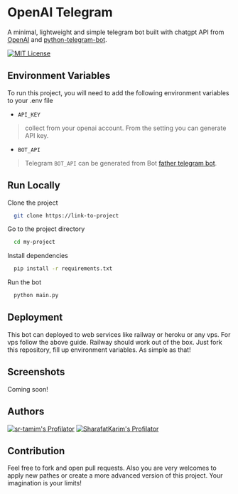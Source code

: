 # OpenAI Telegram

A minimal, lightweight and simple telegram bot built with chatgpt API from [OpenAI](https://openai.com/) and [python-telegram-bot](https://github.com/python-telegram-bot/python-telegram-bot).

[![MIT License](https://img.shields.io/badge/License-MIT-green.svg)](https://choosealicense.com/licenses/mit/)


## Environment Variables

To run this project, you will need to add the following environment variables to your .env file

- `API_KEY`  

> collect from your openai account. From the setting you can generate API key. 

- `BOT_API`

> Telegram `BOT_API` can be generated from Bot [father telegram bot](https://t.me/BotFather).

## Run Locally

Clone the project

```bash
  git clone https://link-to-project
```

Go to the project directory

```bash
  cd my-project
```

Install dependencies

```bash
  pip install -r requirements.txt 
```

Run the bot

```bash
  python main.py
```


## Deployment


This bot can deployed to web services like railway or heroku or any vps. For vps follow the above guide. Railway should work out of the box. Just fork this repository, fill up environment variables. As simple as that!

## Screenshots

Coming soon!


## Authors

[![sr-tamim's Profilator](https://profilator.deno.dev/sr-tamim?v=1.0.0.alpha.4)](https://github.com/sr-tamim)
[![SharafatKarim's Profilator](https://profilator.deno.dev/SharafatKarim?v=1.0.0.alpha.4)](https://github.com/SharafatKarim)

## Contribution

Feel free to fork and open pull requests. Also you are very welcomes to apply new pathes or create a more advanced version of this project. Your imagination is your limits!